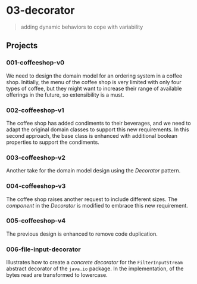 # 03-decorator
> adding dynamic behaviors to cope with variability

## Projects

### 001-coffeeshop-v0
We need to design the domain model for an ordering system in a coffee shop. Initially, the menu of the coffee shop is very limited with only four types of coffee, but they might want to increase their range of available offerings in the future, so extensibility is a must.

### 002-coffeeshop-v1
The coffee shop has added condiments to their beverages, and we need to adapt the original domain classes to support this new requirements. In this second approach, the base class is enhanced with additional boolean properties to support the condiments.

### 003-coffeeshop-v2
Another take for the domain model design using the *Decorator* pattern.

### 004-coffeeshop-v3
The coffee shop raises another request to include different sizes. The *component* in the *Decorator* is modified to embrace this new requirement.

### 005-coffeeshop-v4
The previous design is enhanced to remove code duplication.

### 006-file-input-decorator
Illustrates how to create a *concrete decorator* for the `FilterInputStream` abstract decorator of the `java.io` package. In the implementation, of the bytes read are transformed to lowercase.